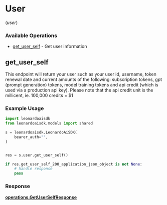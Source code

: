 # User
(*user*)

### Available Operations

* [get_user_self](#get_user_self) - Get user information

## get_user_self

This endpoint will return your user such as your user id, username, token renewal date and current amounts of the following: subscription tokens, gpt (prompt generation) tokens, model training tokens and api credit (which is used via a production api key). Please note that the api credit unit is the millicent, ie. 100,000 credits = $1

### Example Usage

```python
import leonardoaisdk
from leonardoaisdk.models import shared

s = leonardoaisdk.LeonardoAiSDK(
    bearer_auth="",
)


res = s.user.get_user_self()

if res.get_user_self_200_application_json_object is not None:
    # handle response
    pass
```


### Response

**[operations.GetUserSelfResponse](../../models/operations/getuserselfresponse.md)**

